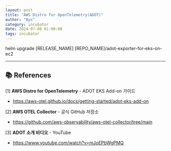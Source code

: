 ```yaml
---
layout: post
title: "AWS Distro for OpenTelemetry(ADOT)"
author: "Bys"
category: incubator
date: 2024-07-08 01:00:00
tags: incubator
---
```


helm upgrade [RELEASE_NAME] [REPO_NAME]/adot-exporter-for-eks-on-ec2

---

## 📚 References

[1] **AWS Distro for OpenTelemetry** - ADOT EKS Add-on 가이드  
- https://aws-otel.github.io/docs/getting-started/adot-eks-add-on

[2] **AWS OTEL Collector** - 공식 GitHub 저장소  
- https://github.com/aws-observability/aws-otel-collector/tree/main

[3] **ADOT 소개 비디오** - YouTube  
- https://www.youtube.com/watch?v=mJoEPbWgPMQ